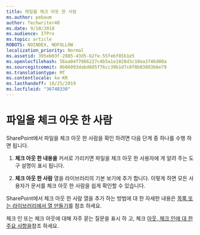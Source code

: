```yaml
---
title: 파일을 체크 아웃 한 사람
ms.author: pebaum
author: Techwriter40
ms.date: 9/10/2018
ms.audience: ITPro
ms.topic: article
ROBOTS: NOINDEX, NOFOLLOW
localization_priority: Normal
ms.assetid: 395eb03f-2885-43d5-b2fe-55febf85b1e5
ms.openlocfilehash: 56aa04f7866227c4b5a1e1828d3c10ea3746d00a
ms.sourcegitcommit: 0b06093dabd685f76cc39b1d7c0f8b03883b6e79
ms.translationtype: MT
ms.contentlocale: ko-KR
ms.lasthandoff: 10/25/2019
ms.locfileid: "36748330"
---
```

# <a name="who-has-a-file-checked-out"></a>파일을 체크 아웃 한 사람

SharePoint에서 파일을 체크 아웃 한 사람을 확인 하려면 다음 단계 중 하나를 수행 하면 됩니다.
  
1. **체크 아웃 한 내용을** 커서로 가리키면 파일을 체크 아웃 한 사용자에 게 알려 주는 도구 설명이 표시 됩니다. 
    
2. **체크 아웃 한 사람** 열을 라이브러리의 기본 보기에 추가 합니다. 이렇게 하면 모든 사용자가 문서를 체크 아웃 한 사람을 쉽게 확인할 수 있습니다. 
    
SharePoint에서 체크 아웃 한 사람 열을 추가 하는 방법에 대 한 자세한 내용은 [목록 또는 라이브러리에서 열 만들기](https://go.microsoft.com/fwlink/?linkid=2019591)를 참조 하세요. 
  
체크 인 또는 체크 아웃에 대해 자주 묻는 질문을 표시 하 고, 체크 [아웃, 체크 인에 대 한 주요 사항을](https://go.microsoft.com/fwlink/?linkid=2018786)참조 하세요.
  


